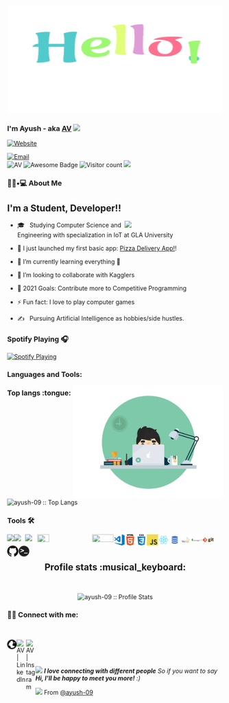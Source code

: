 <p align="center">
  <img src="Vanilla-1s-280px.gif" width="500" height="250">
</p>

### I'm Ayush - aka [AV][website] <img src="https://raw.githubusercontent.com/iampavangandhi/iampavangandhi/master/gifs/Hi.gif" width="30px">

[![Website](https://img.shields.io/website?label=AV.com&style=for-the-badge&url=https%3A%2F%2Fcodestackr.com)](http://ayush-09.github.io/)

<a href="mailto:ayushvarshney43@gmail.com"><img alt="Email" src="https://img.shields.io/badge/Email-ayushvarshney43@gmail.com-blue?style=flat&logo=gmail"></a><br><img src="https://komarev.com/ghpvc/?username=ayush-09" alt="AV" /> <img src="https://cdn.rawgit.com/sindresorhus/awesome/d7305f38d29fed78fa85652e3a63e154dd8e8829/media/badge.svg" alt="Awesome Badge"/>
![Visitor count](https://visitor-badge.laobi.icu/badge?page_id=ayush-09.ayush-09) <img src="https://media.giphy.com/media/dxn6fRlTIShoeBr69N/giphy.gif" width="30">

<h3> 👨🏻•💻 About Me </h3>

## I'm a Student, Developer!!

<img align='right' src="https://media.giphy.com/media/M9gbBd9nbDrOTu1Mqx/giphy.gif" width="230">


- 🎓 &nbsp; Studying Computer Science and Engineering with specialization in IoT at GLA University

- 🔭 I just launched my first basic app: [Pizza Delivery App!][course]!

- 🌱 I’m currently learning everything 🤣

- 👯 I’m looking to collaborate with Kagglers

- 🥅 2021 Goals: Contribute more to Competitive Programming 

- ⚡ Fun fact: I love to play computer games

- ✍️ &nbsp; Pursuing Artificial Intelligence as hobbies/side hustles.

### Spotify Playing 🎧<br>

[<img src="https://now-playing-codestackr.vercel.app/api/spotify-playing" alt="Spotify Playing" width="350" />](https://open.spotify.com/user)


### Languages and Tools:


<img src="https://github.com/nirala69/nirala69/blob/master/70804f7e25b11f29db904f2fa7b4cd9d.gif" width="350" align='right'>
<h3 align="left">Top langs :tongue:</h3>

<p align="left"><img src="https://github-readme-stats.vercel.app/api/top-langs/?username=ayush-09&langs_count=10&theme=tokyonight&layout=compact" alt="ayush-09 :: Top Langs" /></p>

<h3 align="left">Tools 🛠️</h3>
<img align="left" src="https://avatars0.githubusercontent.com/u/15658638?v=4&s=26">
<img align="left" src="http://i.imgur.com/L45Q8c2.jpg" width="26">
<img align="left" src="https://raw.githubusercontent.com/donnemartin/data-science-ipython-notebooks/master/images/scikitlearn.png" width="28">
<img align="left" src="https://raw.githubusercontent.com/donnemartin/data-science-ipython-notebooks/master/images/scipy.png" width="28" height="18">
<img align="left" src="https://raw.githubusercontent.com/donnemartin/data-science-ipython-notebooks/master/images/pandas.png" width="50" height="15">
<img align="left" src="https://raw.githubusercontent.com/donnemartin/data-science-ipython-notebooks/master/images/matplotlib.png" width="50" height="15">
<img align="left" src="https://raw.githubusercontent.com/donnemartin/data-science-ipython-notebooks/master/images/aws.png" width="50" height="18">
<img align="left" alt="Visual Studio Code" width="26px" src="https://raw.githubusercontent.com/github/explore/80688e429a7d4ef2fca1e82350fe8e3517d3494d/topics/visual-studio-code/visual-studio-code.png" />
<img align="left" alt="HTML5" width="26px" src="https://raw.githubusercontent.com/github/explore/80688e429a7d4ef2fca1e82350fe8e3517d3494d/topics/html/html.png" />
<img align="left" alt="CSS3" width="26px" src="https://raw.githubusercontent.com/github/explore/80688e429a7d4ef2fca1e82350fe8e3517d3494d/topics/css/css.png" />
<img align="left" alt="JavaScript" width="26px" src="https://raw.githubusercontent.com/github/explore/80688e429a7d4ef2fca1e82350fe8e3517d3494d/topics/javascript/javascript.png" />
<img align="left" alt="React" width="26px" src="https://raw.githubusercontent.com/github/explore/80688e429a7d4ef2fca1e82350fe8e3517d3494d/topics/react/react.png" />
<img align="left" alt="SQL" width="26px" src="https://raw.githubusercontent.com/github/explore/80688e429a7d4ef2fca1e82350fe8e3517d3494d/topics/sql/sql.png" />
<img align="left" alt="MySQL" width="26px" src="https://raw.githubusercontent.com/github/explore/80688e429a7d4ef2fca1e82350fe8e3517d3494d/topics/mysql/mysql.png" />
<img align="left" alt="MongoDB" width="26px" src="https://raw.githubusercontent.com/github/explore/80688e429a7d4ef2fca1e82350fe8e3517d3494d/topics/mongodb/mongodb.png" />
<img align="left" alt="Git" width="26px" src="https://raw.githubusercontent.com/github/explore/80688e429a7d4ef2fca1e82350fe8e3517d3494d/topics/git/git.png" />
<img align="left" alt="GitHub" width="26px" src="https://raw.githubusercontent.com/github/explore/78df643247d429f6cc873026c0622819ad797942/topics/github/github.png" />
<img align="left" alt="Terminal" width="26px" src="https://raw.githubusercontent.com/github/explore/80688e429a7d4ef2fca1e82350fe8e3517d3494d/topics/terminal/terminal.png" />
<br>
<br>

<h2 align="center">Profile stats :musical_keyboard:</h2>
<br>
<p align="center"><img src="https://github-readme-stats.vercel.app/api?username=ayush-09&show_icons=true&theme=synthwave" alt="ayush-09 :: Profile Stats" /></p>

### 🤝🏻 Connect with me:
<br>

[<img align="left" alt="AV | Website" width="22px" src="https://raw.githubusercontent.com/iconic/open-iconic/master/svg/globe.svg" />][website]
[<img align="left" alt="AV | LinkedIn" width="22px" src="https://cdn.jsdelivr.net/npm/simple-icons@v3/icons/linkedin.svg" />][linkedin]
[<img align="left" alt="AV | Instagram" width="22px" src="https://cdn.jsdelivr.net/npm/simple-icons@v3/icons/instagram.svg" />][instagram]
<br />

[website]: http://ayush-09.github.io/
[course]: https://ayushav-app01.herokuapp.com/
[instagram]: https://www.instagram.com/ayush_v9/
[linkedin]: https://www.linkedin.com/in/ayush-varshney-495422185/
<br>

<img src="https://media.giphy.com/media/LnQjpWaON8nhr21vNW/giphy.gif" width="60"> <em><b>I love connecting with different people</b> So if you want to say <b>Hi, I'll be happy to meet you more!</b> :)</em>

<a href="https://github.com/ayush-09"><img src="https://img.icons8.com/clouds/100/000000/github.png" width="40px"/></a> From [@ayush-09](https://github.com/ayush-09)

